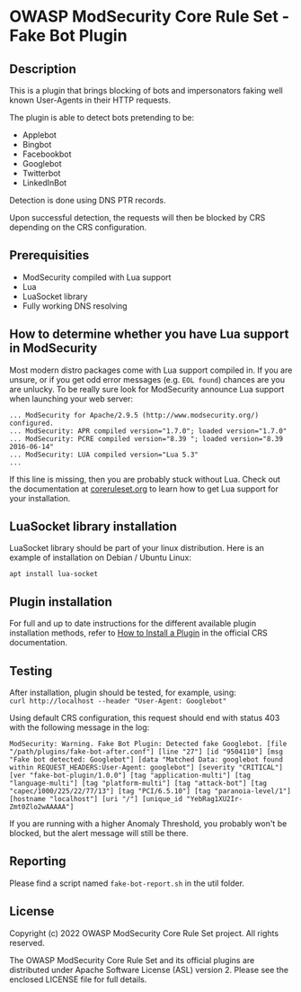 # OWASP ModSecurity Core Rule Set - Fake Bot Plugin

## Description

This is a plugin that brings blocking of bots and impersonators faking well known
User-Agents in their HTTP requests.

The plugin is able to detect bots pretending to be:

 * Applebot
 * Bingbot
 * Facebookbot
 * Googlebot
 * Twitterbot
 * LinkedInBot

Detection is done using DNS PTR records.

Upon successful detection, the requests will then be blocked by CRS depending on the CRS configuration.

## Prerequisities

 * ModSecurity compiled with Lua support
 * Lua
 * LuaSocket library
 * Fully working DNS resolving

## How to determine whether you have Lua support in ModSecurity

Most modern distro packages come with Lua support compiled in. If you are unsure, or if you get odd error messages (e.g. `EOL found`) chances are you are unlucky. To be really sure look for ModSecurity announce Lua support when launching your web server:

```
... ModSecurity for Apache/2.9.5 (http://www.modsecurity.org/) configured.
... ModSecurity: APR compiled version="1.7.0"; loaded version="1.7.0"
... ModSecurity: PCRE compiled version="8.39 "; loaded version="8.39 2016-06-14"
... ModSecurity: LUA compiled version="Lua 5.3"
...
```

If this line is missing, then you are probably stuck without Lua. Check out the documentation at [coreruleset.org](https://coreruleset.org/docs) to learn how to get Lua support for your installation.

## LuaSocket library installation

LuaSocket library should be part of your linux distribution. Here is an example
of installation on Debian / Ubuntu Linux:  

`apt install lua-socket`

## Plugin installation

For full and up to date instructions for the different available plugin
installation methods, refer to [How to Install a Plugin](https://coreruleset.org/docs/concepts/plugins/#how-to-install-a-plugin)
in the official CRS documentation.

## Testing

After installation, plugin should be tested, for example, using:  
`curl http://localhost --header "User-Agent: Googlebot"`

Using default CRS configuration, this request should end with status 403 with
the following message in the log:

`ModSecurity: Warning. Fake Bot Plugin: Detected fake Googlebot. [file "/path/plugins/fake-bot-after.conf"] [line "27"] [id "9504110"] [msg "Fake bot detected: Googlebot"] [data "Matched Data: googlebot found within REQUEST_HEADERS:User-Agent: googlebot"] [severity "CRITICAL"] [ver "fake-bot-plugin/1.0.0"] [tag "application-multi"] [tag "language-multi"] [tag "platform-multi"] [tag "attack-bot"] [tag "capec/1000/225/22/77/13"] [tag "PCI/6.5.10"] [tag "paranoia-level/1"] [hostname "localhost"] [uri "/"] [unique_id "YebRag1XU2Ir-Zmt0Zlo2wAAAAA"]`

If you are running with a higher Anomaly Threshold, you probably won't be blocked, but the alert message will still be there.

## Reporting

Please find a script named `fake-bot-report.sh` in the util folder.

## License

Copyright (c) 2022 OWASP ModSecurity Core Rule Set project. All rights reserved.

The OWASP ModSecurity Core Rule Set and its official plugins are distributed
under Apache Software License (ASL) version 2. Please see the enclosed LICENSE
file for full details.
